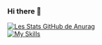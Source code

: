 ### Hi there 👋
[![Les Stats GitHub de Anurag](https://github-readme-stats.vercel.app/api?username=MedericDev)](https://github.com/MedericDev)
<br>
[![My Skills](https://skillicons.dev/icons?i=js,html,css,react,php,sql,mariadb,xamp)](https://skillicons.dev)
